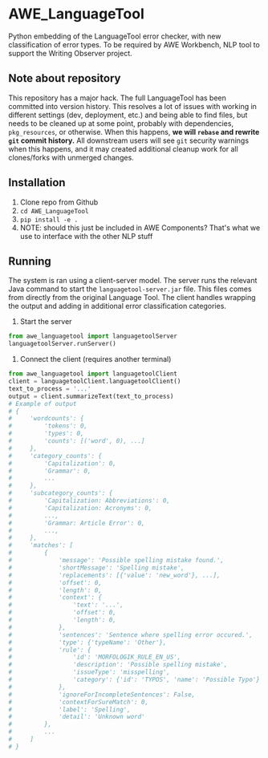 # AWE_LanguageTool

Python embedding of the LanguageTool error checker, with new classification of error types. To
be required by AWE Workbench, NLP tool to support the Writing Observer project.

## Note about repository

This repository has a major hack. The full LanguageTool has been committed into version
history. This resolves a lot of issues with working in different settings (dev, deployment, etc.) and
being able to find files, but needs to be cleaned up at some point, probably with dependencies,
`pkg_resources`, or otherwise. When this happens, **we will `rebase` and rewrite `git` commit history.**
All downstream users will see `git` security warnings when this happens, and it may created additional
cleanup work for all clones/forks with unmerged changes.

## Installation

1. Clone repo from Github
1. `cd AWE_LanguageTool`
1. `pip install -e .`
1. NOTE: should this just be included in AWE Components? That's what we use to interface with the other NLP stuff

## Running

The system is ran using a client-server model.
The server runs the relevant Java command to start the `languagetool-server.jar` file.
This files comes from directly from the original Language Tool.
The client handles wrapping the output and adding in additional error classification categories.

1. Start the server

```python
from awe_languagetool import languagetoolServer
languagetoolServer.runServer()
```

1. Connect the client (requires another terminal)

```python
from awe_languagetool import languagetoolClient
client = languagetoolClient.languagetoolClient()
text_to_process = '...'
output = client.summarizeText(text_to_process)
# Example of output
# {
#     'wordcounts': {
#         'tokens': 0,
#         'types': 0,
#         'counts': [('word', 0), ...]
#     },
#     'category_counts': {
#         'Capitalization': 0,
#         'Grammar': 0,
#         ...
#     },
#     'subcategory_counts': {
#         'Capitalization: Abbreviations': 0,
#         'Capitalization: Acronyms': 0,
#         ...,
#         'Grammar: Article Error': 0,
#         ...,
#     },
#     'matches': [
#         {
#             'message': 'Possible spelling mistake found.',
#             'shortMessage': 'Spelling mistake',
#             'replacements': [{'value': 'new_word'}, ...],
#             'offset': 0,
#             'length': 0,
#             'context': {
#                 'text': '...',
#                 'offset': 0,
#                 'length': 0,
#             },
#             'sentences': 'Sentence where spelling error occured.',
#             'type': {'typeName': 'Other'},
#             'rule': {
#                 'id': 'MORFOLOGIK_RULE_EN_US',
#                 'description': 'Possible spelling mistake',
#                 'issueType': 'misspelling',
#                 'category': {'id': 'TYPOS', 'name': 'Possible Typo'}
#             },
#             'ignoreForIncompleteSentences': False,
#             'contextForSureMatch': 0,
#             'label': 'Spelling',
#             'detail': 'Unknown word'
#         },
#         ...
#     ]
# }
```

